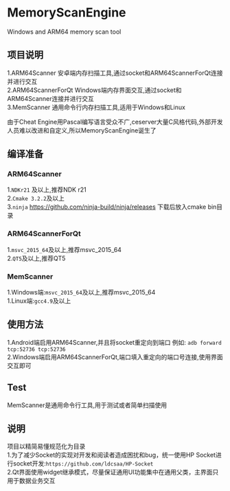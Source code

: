 # MemoryScanEngine
Windows and ARM64 memory scan tool 

## 项目说明
1.ARM64Scanner 安卓端内存扫描工具,通过socket和ARM64ScannerForQt连接并进行交互  
2.ARM64ScannerForQt Windows端内存界面交互,通过socket和ARM64Scanner连接并进行交互  
3.MemScanner 通用命令行内存扫描工具,适用于Windows和Linux  
 
由于Cheat Engine用Pascal编写语言受众不广,ceserver大量C风格代码,外部开发人员难以改进和自定义,所以MemoryScanEngine诞生了

## 编译准备
### ARM64Scanner
1.`NDKr21` 及以上,推荐NDK r21  
2.`Cmake 3.2.2`及以上  
3.`ninja` https://github.com/ninja-build/ninja/releases 下载后放入cmake bin目录

### ARM64ScannerForQt
1.`msvc_2015_64`及以上,推荐msvc_2015_64  
2.`QT5`及以上,推荐QT5  

### MemScanner
1.Windows端:`msvc_2015_64`及以上,推荐msvc_2015_64  
1.Linux端:`gcc4.9`及以上  

## 使用方法
1.Android端启用ARM64Scanner,并且将socket重定向到端口 例如: `adb forward tcp:52736 tcp:52736`  
2.Windows端启用ARM64ScannerForQt,端口填入重定向的端口号连接,使用界面交互即可  

## Test
MemScanner是通用命令行工具,用于测试或者简单扫描使用

## 说明 
项目以精简易懂规范化为目录  
1.为了减少Socket的实现对开发和阅读者造成困扰和bug，统一使用HP Socket进行socket开发:`https://github.com/ldcsaa/HP-Socket`  
2.Qt界面使用widget继承模式，尽量保证通用UI功能集中在通用父类，主界面只用于数据业务交互  
